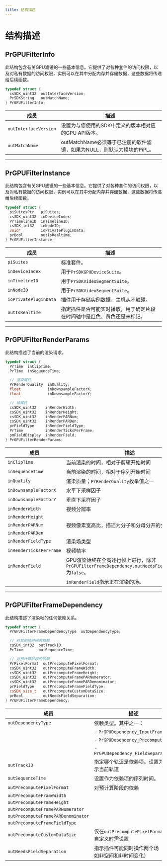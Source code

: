 ```yaml
---
title: 结构描述
---
```

# 结构描述

## PrGPUFilterInfo

此结构包含有关GPU滤镜的一些基本信息。它提供了对各种套件的访问权限，以及对私有数据的访问权限，实例可以在其中分配内存并存储数据，这些数据将传递给后续函数。

```cpp
typedef struct {
  csSDK_uint32  outInterfaceVersion;
  PrSDKString   outMatchName;
} PrGPUFilterInfo;
```

|        成员         |                                              描述                                              |
| ------------------- | ---------------------------------------------------------------------------------------------- |
| `outInterfaceVersion` | 设置为与您使用的SDK中定义的版本相对应的GPU API版本。                                           |
| `outMatchName`        | outMatchName必须等于已注册的软件滤镜，如果为NULL，则默认为模块的PiPL。                        |

---

## PrGPUFilterInstance

此结构包含有关GPU滤镜的一些基本信息。它提供了对各种套件的访问权限，以及对私有数据的访问权限，实例可以在其中分配内存并存储数据，这些数据将传递给后续函数。

```cpp
typedef struct {
  piSuitesPtr   piSuites;
  csSDK_uint32  inDeviceIndex;
  PrTimelineID  inTimelineID;
  csSDK_int32   inNodeID;
  void*         ioPrivatePluginData;
  prBool        outIsRealtime;
} PrGPUFilterInstance;
```

|        成员         |                                                               描述                                                               |
| ------------------- | -------------------------------------------------------------------------------------------------------------------------------- |
| `piSuites`            | 标准套件。                                                                                                                       |
| `inDeviceIndex`       | 用于`PrSDKGPUDeviceSuite`。                                                                                                      |
| `inTimelineID`        | 用于`PrSDKVideoSegmentSuite`。                                                                                                   |
| `inNodeID`            | 用于`PrSDKVideoSegmentSuite`。                                                                                                   |
| `ioPrivatePluginData` | 插件用于存储实例数据，主机从不触碰。                                                                                             |
| `outIsRealtime`       | 指定插件是否可能实时播放，用于确定片段在时间轴中是红色、黄色还是未标记。                                                         |

---

## PrGPUFilterRenderParams

此结构描述了当前的渲染请求。

```cpp
typedef struct {
  PrTime  inClipTime;
  PrTime  inSequenceTime;

  // 渲染属性
  PrRenderQuality  inQuality;
  float            inDownsampleFactorX;
  float            inDownsampleFactorY;

  // 帧属性
  csSDK_uint32    inRenderWidth;
  csSDK_uint32    inRenderHeight;
  csSDK_uint32    inRenderPARNum;
  csSDK_uint32    inRenderPARDen;
  prFieldType     inRenderFieldType;
  PrTime          inRenderTicksPerFrame;
  pmFieldDisplay  inRenderField;
} PrGPUFilterRenderParams;
```

|         成员          |                                                              描述                                                              |
|-----------------------|-------------------------------------------------------------------------------------------------------------------------------|
| `inClipTime`            | 当前渲染的时间，相对于剪辑开始时间                                                                                             |
| `inSequenceTime`        | 当前渲染的时间，相对于序列开始时间                                                                                             |
| `inQuality`             | 渲染质量；`PrRenderQuality`枚举值之一                                                                                          |
| `inDownsampleFactorX`   | 水平下采样因子                                                                                                                 |
| `inDownsampleFactorY`   | 垂直下采样因子                                                                                                                 |
| `inRenderWidth`         | 视频分辨率                                                                                                                     |
| `inRenderHeight`        |                                                                                                                                |
| `inRenderPARNum`        | 视频像素宽高比，描述为分子和分母分开的分数形式。                                                                               |
| `inRenderPARDen`        |                                                                                                                                |
| `inRenderFieldType`     | 渲染场类型                                                                                                                     |
| `inRenderTicksPerFrame` | 视频帧率                                                                                                                       |
| `inRenderField`         | GPU渲染始终在全高逐行帧上进行，除非`PrGPUFilterFrameDependency.outNeedsFieldSeparation`为`false`。                              |
|                         | `inRenderField`指示正在渲染的场。                                                                                              |

---

## PrGPUFilterFrameDependency

此结构描述了渲染帧的任何依赖关系。

```cpp
typedef struct {
  PrGPUFilterFrameDependencyType  outDependencyType;

  // 对其他帧时间的依赖
  csSDK_int32  outTrackID;
  PrTime       outSequenceTime;

  // 对预计算阶段的依赖
  PrPixelFormat  outPrecomputePixelFormat;
  csSDK_uint32   outPrecomputeFrameWidth;
  csSDK_uint32   outPrecomputeFrameHeight;
  csSDK_uint32   outPrecomputeFramePARNumerator;
  csSDK_uint32   outPrecomputeFramePARDenominator;
  prFieldType    outPrecomputeFrameFieldType;
  csSDK_size_t   outPrecomputeCustomDataSize;
  prBool         outNeedsFieldSeparation;
} PrGPUFilterFrameDependency;
```

|               成员                |                                             描述                                              |
|-----------------------------------|---------------------------------------------------------------------------------------------|
| `outDependencyType`                | 依赖类型。其中之一：                                                                         |
|                                    | - `PrGPUDependency_InputFrame`                                                               |
|                                    | - `PrGPUDependency_Precompute`                                                               |
|                                    | - `PrGPUDependency_FieldSeparation`                                                          |
| `outTrackID`                       | 指定哪个轨道是依赖项。设置为0表示当前轨道                                                    |
| `outSequenceTime`                  | 设置作为依赖项的序列时间。                                                                   |
| `outPrecomputePixelFormat`         | 对预计算阶段的依赖                                                                           |
| `outPrecomputeFrameWidth`          |                                                                                              |
| `outPrecomputeFrameHeight`         |                                                                                              |
| `outPrecomputeFramePARNumerator`   |                                                                                              |
| `outPrecomputeFramePARDenominator` |                                                                                              |
| `outPrecomputeFrameFieldType`      |                                                                                              |
| `outPrecomputeCustomDataSize`      | 仅在`outPrecomputePixelFormat`为自定义时需设置                                               |
| `outNeedsFieldSeparation`          | 指示插件可能同时操作两个场（例如非空间和非时间变化）                                         |